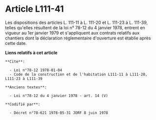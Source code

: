 # Article L111-41

Les dispositions des articles L. 111-11 à L. 111-20 et L. 111-23 à L. 111-39, telles qu'elles résultent de la loi n° 78-12 du
4 janvier 1978, entrent en vigueur au 1er janvier 1979 et s'appliquent aux contrats relatifs aux chantiers dont la
déclaration réglementaire d'ouverture est établie après cette date.

**Liens relatifs à cet article**

	**Cite**:

	  - Loi n°78-12 1978-01-04
	  - Code de la construction et de l'habitation L111-11 à L111-20, L111-23 à L111-39

	**Anciens textes**:

	  - Loi n°78-12 du 4 janvier 1978 - art. 14 (V)

	**Codifié par**:

	  - Décret n°78-621 1978-05-31 JORF 8 juin 1978
